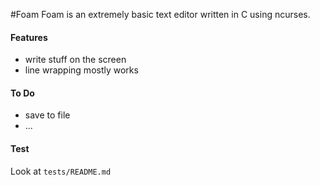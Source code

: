 #Foam
Foam is an extremely basic text editor written in C using ncurses.

#### Features
* write stuff on the screen
* line wrapping mostly works

#### To Do
* save to file
* ...

#### Test
Look at `tests/README.md`
